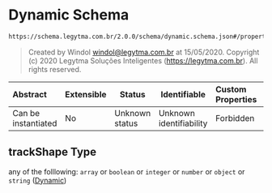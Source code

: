 # Dynamic Schema

```txt
https://schema.legytma.com.br/2.0.0/schema/dynamic.schema.json#/properties/trackShape
```




> Created by Windol [windol@legytma.com.br](mailto:windol@legytma.com.br) at 15/05/2020.
> Copyright (c) 2020 Legytma Soluções Inteligentes (<https://legytma.com.br>). All rights reserved.
>

| Abstract            | Extensible | Status         | Identifiable            | Custom Properties | Additional Properties | Access Restrictions | Defined In                                                                                        |
| :------------------ | ---------- | -------------- | ----------------------- | :---------------- | --------------------- | ------------------- | ------------------------------------------------------------------------------------------------- |
| Can be instantiated | No         | Unknown status | Unknown identifiability | Forbidden         | Allowed               | none                | [slider_theme_data.schema.json\*](../schema/slider_theme_data.schema.json) |

## trackShape Type

any of the folllowing: `array` or `boolean` or `integer` or `number` or `object` or `string` ([Dynamic](bottom_app_bar_theme-properties-dynamic.md))
